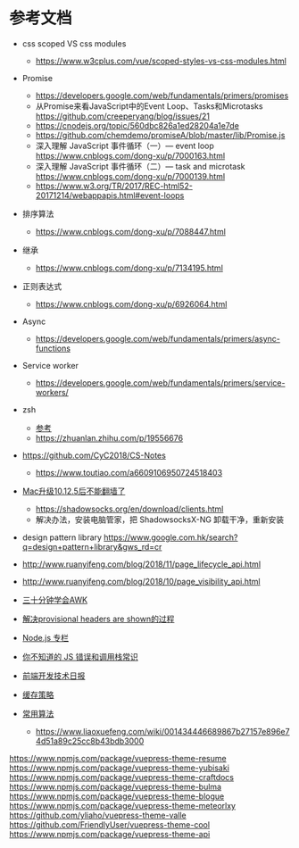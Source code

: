 # 参考文档

- css scoped VS css modules
  - https://www.w3cplus.com/vue/scoped-styles-vs-css-modules.html
- Promise
  - https://developers.google.com/web/fundamentals/primers/promises
  - 从Promise来看JavaScript中的Event Loop、Tasks和Microtasks https://github.com/creeperyang/blog/issues/21
  - https://cnodejs.org/topic/560dbc826a1ed28204a1e7de
  - https://github.com/chemdemo/promiseA/blob/master/lib/Promise.js
  - 深入理解 JavaScript 事件循环（一）— event loop https://www.cnblogs.com/dong-xu/p/7000163.html
  - 深入理解 JavaScript 事件循环（二）— task and microtask https://www.cnblogs.com/dong-xu/p/7000139.html
  - https://www.w3.org/TR/2017/REC-html52-20171214/webappapis.html#event-loops
- 排序算法
  - https://www.cnblogs.com/dong-xu/p/7088447.html
- 继承
  - https://www.cnblogs.com/dong-xu/p/7134195.html
- 正则表达式
  - https://www.cnblogs.com/dong-xu/p/6926064.html
- Async
  - https://developers.google.com/web/fundamentals/primers/async-functions
- Service worker
  - https://developers.google.com/web/fundamentals/primers/service-workers/
- zsh
  - [参考](https://leohxj.gitbooks.io/a-programmer-prepares/software/mac/softwares/zsh.html)
  - https://zhuanlan.zhihu.com/p/19556676
- https://github.com/CyC2018/CS-Notes
  - https://www.toutiao.com/a6609106950724518403
- [Mac升级10.12.5后不能翻墙了](https://github.com/shadowsocks/ShadowsocksX-NG/issues/371)
  - https://shadowsocks.org/en/download/clients.html
  - 解决办法，安装电脑管家，把 ShadowsocksX-NG 卸载干净，重新安装

- design pattern library https://www.google.com.hk/search?q=design+pattern+library&gws_rd=cr

- http://www.ruanyifeng.com/blog/2018/11/page_lifecycle_api.html
- http://www.ruanyifeng.com/blog/2018/10/page_visibility_api.html


- [三十分钟学会AWK](https://github.com/mylxsw/growing-up/blob/master/doc/%E4%B8%89%E5%8D%81%E5%88%86%E9%92%9F%E5%AD%A6%E4%BC%9AAWK.md)

- [解决provisional headers are shown的过程](https://blog.xinshangshangxin.com/2015/04/20/%E8%A7%A3%E5%86%B3provisional-headers-are-shown%E7%9A%84%E8%BF%87%E7%A8%8B/)
- [Node.js 专栏](https://www.yuque.com/egg/nodejs)

- [你不知道的 JS 错误和调用栈常识](https://zhuanlan.zhihu.com/p/25644447)
- [前端开发技术日报](https://github.com/kujian/frontendDaily)

- [缓存策略](http://imweb.io/topic/55c6f9bac222e3af6ce235b9)

- [常用算法](https://github.com/michaelliao/learn-javascript/tree/master/samples/node/crypto)
  - https://www.liaoxuefeng.com/wiki/001434446689867b27157e896e74d51a89c25cc8b43bdb3000

https://www.npmjs.com/package/vuepress-theme-resume
https://www.npmjs.com/package/vuepress-theme-yubisaki
https://www.npmjs.com/package/vuepress-theme-craftdocs
https://www.npmjs.com/package/vuepress-theme-bulma
https://www.npmjs.com/package/vuepress-theme-blogue
https://www.npmjs.com/package/vuepress-theme-meteorlxy
https://github.com/yliaho/vuepress-theme-valle
https://github.com/FriendlyUser/vuepress-theme-cool
https://www.npmjs.com/package/vuepress-theme-api
